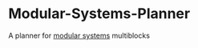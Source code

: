 # Modular-Systems-Planner
A planner for [modular systems](https://github.com/TeamCoS/Modular-Systems) multiblocks
